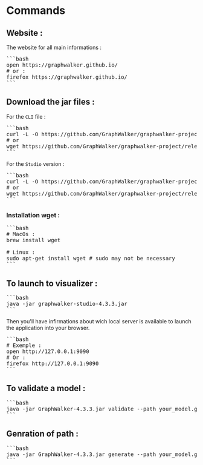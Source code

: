 # Commands

## Website :
The website for all main informations :
<pre>
```bash
open https://graphwalker.github.io/
# or : 
firefox https://graphwalker.github.io/
```
</pre>

## Download the jar files : 
For the `CLI` file :
<pre>
```bash
curl -L -O https://github.com/GraphWalker/graphwalker-project/releases/download/4.3.3/graphwalker-cli-4.3.3.jar
# or
wget https://github.com/GraphWalker/graphwalker-project/releases/download/4.3.3/graphwalker-cli-4.3.3.jar
```
</pre>

For the `Studio` version :
<pre>
```bash
curl -L -O https://github.com/GraphWalker/graphwalker-project/releases/download/4.3.3/graphwalker-studio-4.3.3.jar
# or 
wget https://github.com/GraphWalker/graphwalker-project/releases/download/4.3.3/graphwalker-studio-4.3.3.jar
```
</pre>

### Installation wget : 
<pre>
```bash
# MacOs : 
brew install wget

# Linux : 
sudo apt-get install wget # sudo may not be necessary
```
</pre>

## To launch to visualizer : 
<pre>
```bash
java -jar graphwalker-studio-4.3.3.jar
```
</pre>
Then you'll have infirmations about wich local server is available to launch the application into your browser.
<pre>
```bash
# Exemple : 
open http://127.0.0.1:9090 
# Or : 
firefox http://127.0.0.1:9090 
```
</pre>

## To validate a model :

<pre>
```bash
java -jar GraphWalker-4.3.3.jar validate --path your_model.graphml
```
</pre>

## Genration of path : 

<pre>
```bash
java -jar GraphWalker-4.3.3.jar generate --path your_model.graphml "random(edge_coverage(100))"
```
</pre>


